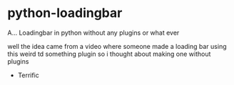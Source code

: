 # python-loadingbar
A... Loadingbar in python without any plugins or what ever

well the idea came from a video where someone made a loading bar using this weird td something plugin
so i thought about making one without plugins

- Terrific
